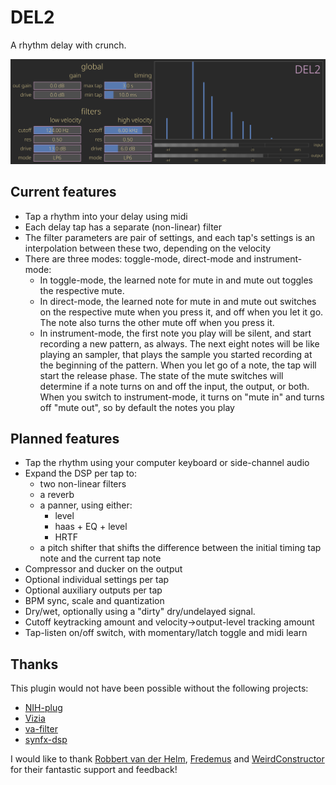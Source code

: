
# DEL2

A rhythm delay with crunch.

<p align=”center”>
    <img src="images/DEL2.png" alt="screenshot">
</p>

## Current features

- Tap a rhythm into your delay using midi
- Each delay tap has a separate (non-linear) filter
- The filter parameters are pair of settings, and each tap's settings is an interpolation between these two, depending on the velocity
- There are three modes: toggle-mode, direct-mode and instrument-mode:
  - In toggle-mode, the learned note for mute in and mute out toggles the respective mute.
  - In direct-mode, the learned note for mute in and mute out switches on the respective mute when you press it, and off when you let it go.
    The note also turns the other mute off when you press it.
  - In instrument-mode, the first note you play will be silent, and start recording a new pattern, as always.
    The next eight notes will be like playing an sampler, that plays the sample you started recording at the beginning of the pattern.
    When you let go of a note, the tap will start the release phase.
    The state of the mute switches will determine if a note turns on and off the input, the output, or both.
    When you switch to instrument-mode, it turns on "mute in" and turns off "mute out", so by default the notes you play

## Planned features

- Tap the rhythm using your computer keyboard or side-channel audio
- Expand the DSP per tap to:
  - two non-linear filters
  - a reverb
  - a panner, using either:
    - level
    - haas + EQ + level 
    - HRTF
  - a pitch shifter that shifts the difference between the initial timing tap note and the current tap note
- Compressor and ducker on the output
- Optional individual settings per tap
- Optional auxiliary outputs per tap
- BPM sync, scale and quantization
- Dry/wet, optionally using a "dirty" dry/undelayed signal.
- Cutoff keytracking amount and velocity->output-level tracking amount
- Tap-listen on/off switch, with momentary/latch toggle and midi learn

## Thanks

This plugin would not have been possible without the following projects:
- [NIH-plug](https://github.com/robbert-vdh/nih-plug)
- [Vizia](https://github.com/vizia/vizia)
- [va-filter](https://github.com/Fredemus/va-filter)
- [synfx-dsp](https://github.com/WeirdConstructor/synfx-dsp)

I would like to thank [Robbert van der Helm](https://github.com/robbert-vdh), [Fredemus](https://github.com/Fredemus) and [WeirdConstructor](https://github.com/WeirdConstructor) for their fantastic support and feedback!   
